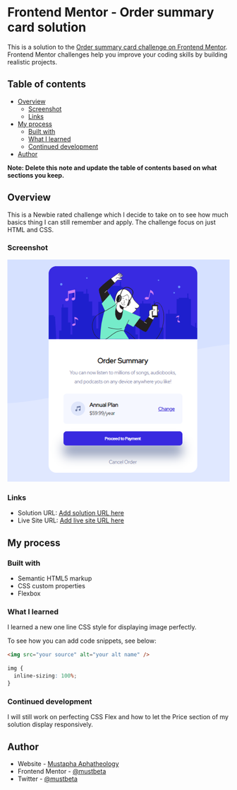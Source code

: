 # Frontend Mentor - Order summary card solution

This is a solution to the [Order summary card challenge on Frontend Mentor](https://www.frontendmentor.io/challenges/order-summary-component-QlPmajDUj). Frontend Mentor challenges help you improve your coding skills by building realistic projects. 

## Table of contents

- [Overview](#overview)
  - [Screenshot](#screenshot)
  - [Links](#links)
- [My process](#my-process)
  - [Built with](#built-with)
  - [What I learned](#what-i-learned)
  - [Continued development](#continued-development)
- [Author](#author)

**Note: Delete this note and update the table of contents based on what sections you keep.**

## Overview
This is a Newbie rated challenge which I decide to take on to see how much basics thing I can still remember and apply. The challenge focus on just HTML and CSS.

### Screenshot

![Screenshot of my Order summary card solution](./images/screenshot.PNG)

### Links

- Solution URL: [Add solution URL here](https://github.com/Aphatheology/order-summary-component-main)
- Live Site URL: [Add live site URL here](https://ordersummary-challenge.netlify.app/)

## My process

### Built with

- Semantic HTML5 markup
- CSS custom properties
- Flexbox

### What I learned

I learned a new one line CSS style for displaying image perfectly.

To see how you can add code snippets, see below:

```html
<img src="your source" alt="your alt name" />
```
```css
img {
  inline-sizing: 100%;
}
```

### Continued development

I will still work on perfecting CSS Flex and how to let the Price section of my solution display responsively.

## Author

- Website - [Mustapha Aphatheology](https://www.github.com/aphatheology)
- Frontend Mentor - [@mustbeta](https://www.frontendmentor.io/profile/mustbeta)
- Twitter - [@mustbeta](https://www.twitter.com/mustbeta)

